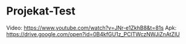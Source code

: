 # Projekat-Test


Video: https://www.youtube.com/watch?v=JNr-e1ZkhB8&t=81s
Apk: https://drive.google.com/open?id=0B4kfGU1z_PClTWczNWJiZnAtZlU
 
